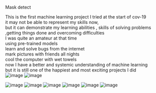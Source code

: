 Mask detect

This is the first machine learning project I tried at the start of cov-19 <br />
it may not be able to represent my skills now, <br />
but it can demonstrate my learning abilities , skills of solving problems ,getting things done and overcoming difficulties <br />
I was quite an amateur at that time <br />
using pre-trained models<br />
learn and  solve bugs from the internet <br />
mark pictures with friends all nights<br />
cool the computer with wet towels<br />
now I have a better and systemic understanding of machine learning <br />
but it is still one of the happiest and most exciting projects I did <br />
![image](https://user-images.githubusercontent.com/54523798/109469575-2bedd280-7aa9-11eb-9f37-377a1e87fb3c.png)
![image](https://user-images.githubusercontent.com/54523798/109470716-c6024a80-7aaa-11eb-93ec-594e5461ee46.png)

![image](https://user-images.githubusercontent.com/54523798/109469620-3dcf7580-7aa9-11eb-80da-23be536dd009.png)
![image](https://user-images.githubusercontent.com/54523798/109469651-44f68380-7aa9-11eb-80db-8022eaac1239.png)
![image](https://user-images.githubusercontent.com/54523798/109469975-bd5d4480-7aa9-11eb-9abe-bc2af2e523e4.png)
![image](https://user-images.githubusercontent.com/54523798/109470026-cfd77e00-7aa9-11eb-9eb6-0c5291f58df7.png)
![image](https://user-images.githubusercontent.com/54523798/109470051-d82fb900-7aa9-11eb-9b64-95e0b04b25dc.png)
![image](https://user-images.githubusercontent.com/54523798/109470120-f3022d80-7aa9-11eb-9efe-a1b413dfddb4.png)
